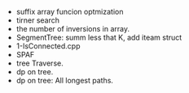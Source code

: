 - suffix array funcion optmization
- tirner search
- the number of inversions in array.
- SegmentTree: summ less that K, add iteam struct
- 1-IsConnected.cpp
- SPAF
- tree Traverse.
- dp on tree.
- dp on tree: All longest paths.